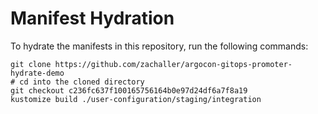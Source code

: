 # Manifest Hydration

To hydrate the manifests in this repository, run the following commands:

```shell
git clone https://github.com/zachaller/argocon-gitops-promoter-hydrate-demo
# cd into the cloned directory
git checkout c236fc637f100165756164b0e97d24df6a7f8a19
kustomize build ./user-configuration/staging/integration
```
